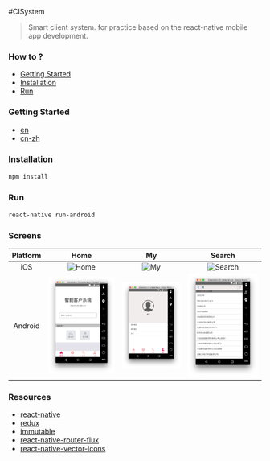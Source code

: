 #CISystem
> Smart client system. for practice based on the react-native mobile app development.

### How to ?
- [Getting Started](#getting-started)
- [Installation](#Installation)
- [Run](#Run)

### Getting Started
- [en](https://facebook.github.io/react-native/docs/getting-started.html)
- [cn-zh](http://reactnative.cn/docs/0.27/getting-started.html)

### Installation
```bash
npm install
```

### Run
```bash
react-native run-android

```

### Screens

| Platform| Home | My | Search |
| :------:| :-------: | :----: | :---: |
| iOS | ![Home]() | ![My]() | ![Search]() |
| Android | ![Home](https://raw.githubusercontent.com/xpcode/CISystem/master/js/_screenshot/home.png) | ![Profile](https://raw.githubusercontent.com/xpcode/CISystem/master/js/_screenshot/my.png) | ![Profile](https://raw.githubusercontent.com/xpcode/CISystem/master/js/_screenshot/searchByName.png) |


### Resources
- [react-native](https://facebook.github.io/react-native) 
- [redux](https://github.com/reactjs/redux)
- [immutable](http://facebook.github.io/immutable-js)
- [react-native-router-flux](https://github.com/aksonov/react-native-router-flux)
- [react-native-vector-icons](https://github.com/oblador/react-native-vector-icons)
